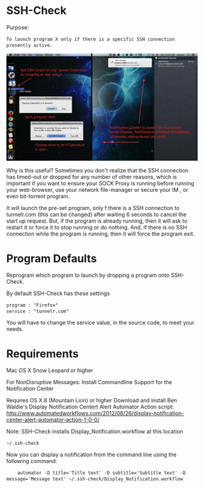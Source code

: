 SSH-Check
=====
Purpose: 

	To launch program X only if there is a specific SSH connection presently active.

<img src="https://github.com/xeoron/SSH-Check/blob/master/images/sshcheck_screenshot.png?raw=true"/>

Why is this useful?
Sometimes you don't realize that the SSH connection has timed-out or dropped for any number of other reasons, which is important if you want to ensure your SOCK Proxy is running before running your web-browser, use your network file-manager or secure your IM , or even bit-torrent program.

It will launch the pre-set program, only f there is a SSH connection to tunnelr.com (this can be changed) after waiting 6 seconds to cancel the start up request. But, if the program is already running, then it will ask to restart it or force it to stop running or do nothing. And, if there is no SSH connection while the program is running, then it will force the program exit.

Program Defaults
======
Reprogram which program to launch by dropping a program onto SSH-Check.

By default SSH-Check has these settings

	program : "Firefox"
	service : "tunnelr.com"

You will have to change the service value, in the source code, to meet your needs.


Requirements
=====
Mac OS X Snow Leopard or higher

For NonDisruptive Messages: Install Commandline Support for the Notification Center

 Requires OS X.8 (Mountain Lion) or higher
 Download and install Ben Waldie's Display Notification Centert Alert Automator Action script:
 	http://www.automatedworkflows.com/2012/08/26/display-notification-center-alert-automator-action-1-0-0/	

Note: SSH-Check installs Display_Notification.workflow at this location

	~/.ssh-check


Now you can display a notification from the command line using the following command:

		automator -D title='Title text' -D subtitle='Subtitle text' -D message='Message text' ~/.ssh-check/Display_Notification.workflow
  
	